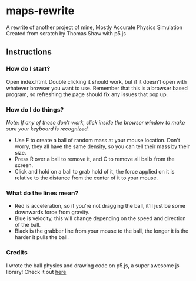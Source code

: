 # maps-rewrite
A rewrite of another project of mine, Mostly Accurate Physics Simulation
Created from scratch by Thomas Shaw with p5.js



## Instructions

### How do I start?

Open index.html. Double clicking it should work, but if it doesn't open with whatever browser you want to use. Remember that this is a browser based program, so refreshing the page should fix any issues that pop up.

### How do I do things?

*Note: If any of these don't work, click inside the browser window to make sure your keyboard is recognized.*

* Use F to create a ball of random mass at your mouse location. Don't worry, they all have the same density, so you can tell their mass by their size.
* Press R over a ball to remove it, and C to remove all balls from the screen.
* Click and hold on a ball to grab hold of it, the force applied on it is relative to the distance from the center of it to your mouse.

### What do the lines mean?

* Red is acceleration, so if you're not dragging the ball, it'll just be some downwards force from gravity.
* Blue is velocity, this will change depending on the speed and direction of the ball.
* Black is the grabber line from your mouse to the ball, the longer it is the harder it pulls the ball.



### Credits

I wrote the ball physics and drawing code on p5.js, a super awesome js library! Check it out [here](http://p5js.org/)
